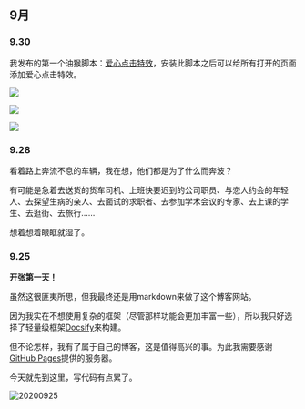 ## 9月

### 9.30

<div class="blog">

我发布的第一个油猴脚本：[爱心点击特效](https://greasyfork.org/zh-CN/scripts/412006-%E7%88%B1%E5%BF%83%E7%82%B9%E5%87%BB%E7%89%B9%E6%95%88 ':target=_blank')，安装此脚本之后可以给所有打开的页面添加爱心点击特效。

![](blog/2020.assets/2020093001.png)

![](blog/2020.assets/2020093002.png)

![](blog/2020.assets/2020093003.png)

</div>

### 9.28

<div class="blog">

看着路上奔流不息的车辆，我在想，他们都是为了什么而奔波？

有可能是急着去送货的货车司机、上班快要迟到的公司职员、与恋人约会的年轻人、去探望生病的亲人、去面试的求职者、去参加学术会议的专家、去上课的学生、去逛街、去旅行……

想着想着眼眶就湿了。

</div>

### 9.25

<div class="blog">

**开张第一天！**

虽然这很匪夷所思，但我最终还是用markdown来做了这个博客网站。

因为我实在不想使用复杂的框架（尽管那样功能会更加丰富一些），所以我只好选择了轻量级框架[Docsify](https://docsify.js.org/ ':target=_blank')来构建。

但不论怎样，我有了属于自己的博客，这是值得高兴的事。为此我需要感谢[GitHub Pages](https://pages.github.com/ ':target=_blank')提供的服务器。

今天就先到这里，写代码有点累了。

![20200925](blogs/2020.assets/20200925.jpg)

</div>
